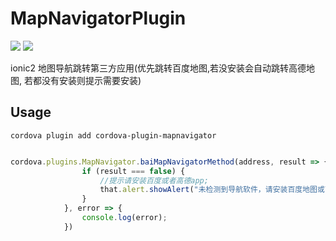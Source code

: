 # MapNavigatorPlugin
![](https://img.shields.io/npm/v/cordova-plugin-mapnavigator.svg?style=flat-square)
![](https://img.shields.io/npm/dt/cordova-plugin-mapnavigator.svg?maxAge=2592000%3Fstyle=flat-square)

ionic2 地图导航跳转第三方应用(优先跳转百度地图,若没安装会自动跳转高德地图, 若都没有安装则提示需要安装)


## Usage

	cordova plugin add cordova-plugin-mapnavigator


```javascript

cordova.plugins.MapNavigator.baiMapNavigatorMethod(address, result => {
                if (result === false) {
                    //提示请安装百度或者高德app;
                    that.alert.showAlert("未检测到导航软件，请安装百度地图或高度地图App");
                }
            }, error => {
                console.log(error);
            })
```
